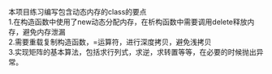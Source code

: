 本项目练习编写包含动态内存的class的要点  
1.在构造函数中使用了new动态分配内存，在析构函数中需要调用delete释放内存，避免内存泄漏  
2.需要重载复制构造函数，=运算符，进行深度拷贝，避免浅拷贝  
3.实现矩阵的基本算法，包括求行列式，求逆，求转置等等，在必要的时候抛出异常。  
